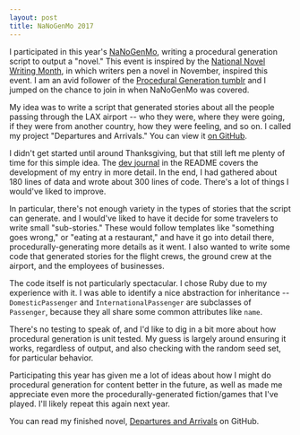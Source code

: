 ```yaml
---
layout: post
title: NaNoGenMo 2017
---
```


I participated in this year's [NaNoGenMo](https://nanogenmo.github.io/), writing a procedural generation script to output a "novel." This event is inspired by the [National Novel Writing Month](http://nanowrimo.org/), in which writers pen a novel in November, inspired this event. I am an avid follower of the [Procedural Generation tumblr](http://procedural-generation.tumblr.com/) and I jumped on the chance to join in when NaNoGenMo was covered.

My idea was to write a script that generated stories about all the people passing through the LAX airport -- who they were, where they were going, if they were from another country, how they were feeling, and so on. I called my project "Departures and Arrivals." You can view it [on GitHub](https://github.com/mathias/destinations).

I didn't get started until around Thanksgiving, but that still left me plenty of time for this simple idea. The [dev journal](https://github.com/mathias/destinations#journal) in the README covers the development of my entry in more detail. In the end, I had gathered about 180 lines of data and wrote about 300 lines of code. There's a lot of things I would've liked to improve.

In particular, there's not enough variety in the types of stories that the script can generate. and I would've liked to have it decide for some travelers to write small "sub-stories." These would follow templates like "something goes wrong," or "eating at a restaurant," and have it go into detail there, procedurally-generating more details as it went. I also wanted to write some code that generated stories for the flight crews, the ground crew at the airport, and the employees of businesses.

The code itself is not particularly spectacular. I chose Ruby due to my experience with it. I was able to identify a nice abstraction for inheritance -- `DomesticPassenger` and `InternationalPassenger` are subclasses of `Passenger`, because they all share some common attributes like `name`.

There's no testing to speak of, and I'd like to dig in a bit more about how procedural generation is unit tested. My guess is largely around ensuring it works, regardless of output, and also checking with the random seed set, for particular behavior.

Participating this year has given me a lot of ideas about how I might do procedural generation for content better in the future, as well as made me appreciate even more the procedurally-generated fiction/games that I've played. I'll likely repeat this again next year.

You can read my finished novel, [Departures and Arrivals](https://github.com/mathias/destinations/blob/master/departures.md) on GitHub.
